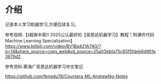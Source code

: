 # 介绍

记录本人学习机器学习,方便后续复习。

参考视频:【(超爽中英!) 2025公认最好的【吴恩达机器学习】教程！附课件代码 Machine Learning Specialization】 https://www.bilibili.com/video/BV1Bq421A74G/?p=14&share_source=copy_web&vd_source=25a03ebfa75c65f5fdeb6d961e3679d2

参考资料:黄海广吴恩达机器学习中文笔记

https://github.com/fengdu78/Coursera-ML-AndrewNg-Notes

